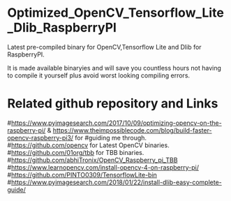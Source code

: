 # Optimized_OpenCV_Tensorflow_Lite_Dlib_RaspberryPI
Latest pre-compiled binary for OpenCV,Tensorflow Lite and Dlib for RaspberryPI. 

It is made available binaryies and will save you countless hours not having to compile it yourself plus avoid worst looking compiling errors.
# Related github repository and  Links
#https://www.pyimagesearch.com/2017/10/09/optimizing-opencv-on-the-raspberry-pi/ & https://www.theimpossiblecode.com/blog/build-faster-opencv-raspberry-pi3/ for #guiding me through.
#https://github.com/opencv for Latest OpenCV binaries.
#https://github.com/01org/tbb for TBB binaries.
#https://github.com/abhiTronix/OpenCV_Raspberry_pi_TBB
#https://www.learnopencv.com/install-opencv-4-on-raspberry-pi/
#https://github.com/PINTO0309/TensorflowLite-bin
#https://www.pyimagesearch.com/2018/01/22/install-dlib-easy-complete-guide/

